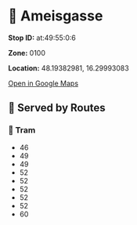 # 🚉 Ameisgasse


**Stop ID:** at:49:55:0:6

**Zone:** 0100

**Location:** 48.19382981, 16.29993083

[Open in Google Maps](https://www.google.com/maps?q=48.19382981,16.29993083)

## 🚆 Served by Routes

### 🚊 Tram
- 46
- 49
- 49
- 52
- 52
- 52
- 52
- 52
- 60